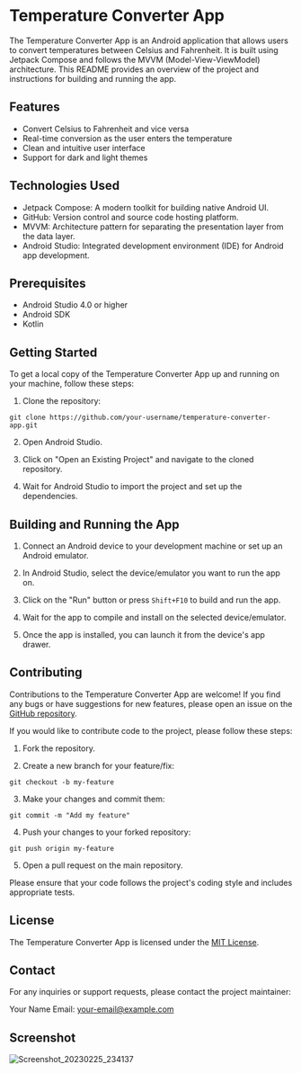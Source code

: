 # Temperature Converter App

The Temperature Converter App is an Android application that allows users to convert temperatures between Celsius and Fahrenheit. It is built using Jetpack Compose and follows the MVVM (Model-View-ViewModel) architecture. This README provides an overview of the project and instructions for building and running the app.

## Features

- Convert Celsius to Fahrenheit and vice versa
- Real-time conversion as the user enters the temperature
- Clean and intuitive user interface
- Support for dark and light themes

## Technologies Used

- Jetpack Compose: A modern toolkit for building native Android UI.
- GitHub: Version control and source code hosting platform.
- MVVM: Architecture pattern for separating the presentation layer from the data layer.
- Android Studio: Integrated development environment (IDE) for Android app development.

## Prerequisites

- Android Studio 4.0 or higher
- Android SDK
- Kotlin

## Getting Started

To get a local copy of the Temperature Converter App up and running on your machine, follow these steps:

1. Clone the repository:

```
git clone https://github.com/your-username/temperature-converter-app.git
```

2. Open Android Studio.

3. Click on "Open an Existing Project" and navigate to the cloned repository.

4. Wait for Android Studio to import the project and set up the dependencies.

## Building and Running the App

1. Connect an Android device to your development machine or set up an Android emulator.

2. In Android Studio, select the device/emulator you want to run the app on.

3. Click on the "Run" button or press `Shift+F10` to build and run the app.

4. Wait for the app to compile and install on the selected device/emulator.

5. Once the app is installed, you can launch it from the device's app drawer.

## Contributing

Contributions to the Temperature Converter App are welcome! If you find any bugs or have suggestions for new features, please open an issue on the [GitHub repository](https://github.com/your-username/temperature-converter-app).

If you would like to contribute code to the project, please follow these steps:

1. Fork the repository.

2. Create a new branch for your feature/fix:

```
git checkout -b my-feature
```

3. Make your changes and commit them:

```
git commit -m "Add my feature"
```

4. Push your changes to your forked repository:

```
git push origin my-feature
```

5. Open a pull request on the main repository.

Please ensure that your code follows the project's coding style and includes appropriate tests.

## License

The Temperature Converter App is licensed under the [MIT License](LICENSE).

## Contact

For any inquiries or support requests, please contact the project maintainer:

Your Name
Email: your-email@example.com

## Screenshot
![Screenshot_20230225_234137](https://github.com/Ben-ayesu/Temperature_Converter_ViewModelDemo/assets/19813169/a35f457f-1ea8-463d-82f3-d3faabc7c8b0)


